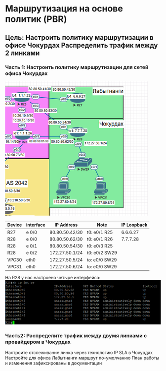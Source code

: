 # Маршрутизация на основе политик (PBR)  
## Цель: Настроить политику маршрутизации в офисе Чокурдах Распределить трафик между 2 линками  

### Часть 1: Настроить политику маршрутизации для сетей офиса Чокурдах  
![alt-текст](https://github.com/stanlaz/otus_network_engineer/blob/main/Лабораторные%20работы/PBR%20SLA/topology.png)

Device | interface | IP Address    | Note              |IP Loopback|  
-------|-----------|---------------|-------------------|-----------|  
R27    | e 0/0     |80.80.50.42/30 |t0: e0/1 R25       |6.6.6.27   |  
R28    | e 0/0     |80.80.50.62/30 |t0: e0/1 R26       |7.7.7.28   |  
R28    | e 0/1     |80.80.50.54/30 |t0: e0/3 R25       |           |  
R28    | e 0/2     |172.27.50.1/24 |t0: e0/2 SW29      |           |  
VPC30  | eth0      |172.27.50.5/24 |to: e0/0 SW29      |           |  
VPC31  | eth0      |172.27.50.6/24 |to: e0/0 SW29      |           |  

На R28 у нас наcтроено четыре интерфейса:  
![alt-текст](https://github.com/stanlaz/otus_network_engineer/blob/main/Лабораторные%20работы/PBR%20SLA/interfaces.png)  


### Часть2: Распределите трафик между двумя линками с провайдером в Чокурдах  

Настроите отслеживание линка через технологию IP SLA в Чокурдах
Настройте для офиса Лабытнанги маршрут по-умолчанию
План работы и изменения зафиксированы в документации